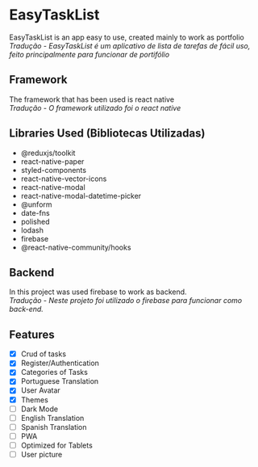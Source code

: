 # EasyTaskList
EasyTaskList is an app easy to use, created mainly to work as portfolio  
*Tradução - EasyTaskList é um aplicativo de lista de tarefas de fácil uso, feito principalmente para funcionar de portifólio*

## Framework
The framework that has been used is react native  
*Tradução - O framework utilizado foi o react native*

## Libraries Used (Bibliotecas Utilizadas)
- @reduxjs/toolkit
- react-native-paper
- styled-components
- react-native-vector-icons
- react-native-modal
- react-native-modal-datetime-picker
- @unform
- date-fns
- polished
- lodash
- firebase
- @react-native-community/hooks

## Backend
In this project was used firebase to work as backend.  
*Tradução - Neste projeto foi utilizado o firebase para funcionar como back-end.*

## Features
- [x] Crud of tasks
- [x] Register/Authentication
- [x] Categories of Tasks
- [x] Portuguese Translation
- [x] User Avatar
- [x] Themes
- [ ] Dark Mode
- [ ] English Translation
- [ ] Spanish Translation
- [ ] PWA
- [ ] Optimized for Tablets
- [ ] User picture
